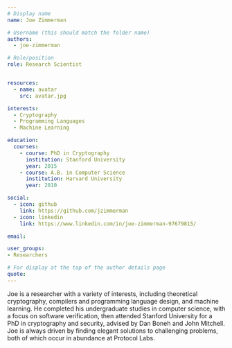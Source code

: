 ```yaml
---
# Display name
name: Joe Zimmerman

# Username (this should match the folder name)
authors:
  - joe-zimmerman

# Role/position
role: Research Scientist


resources:
  - name: avatar
    src: avatar.jpg

interests:
  - Cryptography
  - Programming Languages
  - Machine Learning

education:
  courses:
    - course: PhD in Cryptography
      institution: Stanford University
      year: 2015
    - course: A.B. in Computer Science
      institution: Harvard University
      year: 2010

social:
  - icon: github
    link: https://github.com/jzimmerman
  - icon: linkedin
    link: https://www.linkedin.com/in/joe-zimmerman-97679815/

email:

user_groups:
- Researchers

# For display at the top of the author details page
quote:
---
```

Joe is a researcher with a variety of interests, including theoretical cryptography, compilers and programming language design, and machine learning. He completed his undergraduate studies in computer science, with a focus on software verification, then attended Stanford University for a PhD in cryptography and security, advised by Dan Boneh and John Mitchell. Joe is always driven by finding elegant solutions to challenging problems, both of which occur in abundance at Protocol Labs.
